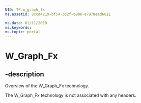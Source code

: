 ```yaml
---
UID: TP:w_graph_fx
ms.assetid: 8ccd4219-bf54-3d2f-b880-e7978eed6811

ms.date: 01/11/2019
ms.keywords: 
ms.topic: portal
---
```


# W_Graph_Fx

## -description

Overview of the W_Graph_Fx technology.

The W_Graph_Fx technology is not associated with any headers.


